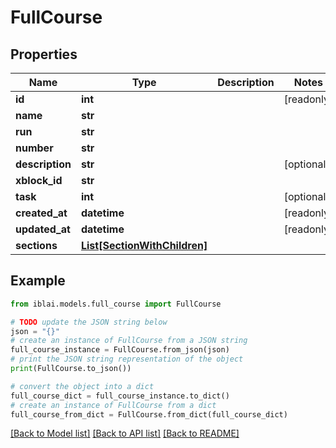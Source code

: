 # FullCourse


## Properties

Name | Type | Description | Notes
------------ | ------------- | ------------- | -------------
**id** | **int** |  | [readonly] 
**name** | **str** |  | 
**run** | **str** |  | 
**number** | **str** |  | 
**description** | **str** |  | [optional] 
**xblock_id** | **str** |  | 
**task** | **int** |  | [optional] 
**created_at** | **datetime** |  | [readonly] 
**updated_at** | **datetime** |  | [readonly] 
**sections** | [**List[SectionWithChildren]**](SectionWithChildren.md) |  | 

## Example

```python
from iblai.models.full_course import FullCourse

# TODO update the JSON string below
json = "{}"
# create an instance of FullCourse from a JSON string
full_course_instance = FullCourse.from_json(json)
# print the JSON string representation of the object
print(FullCourse.to_json())

# convert the object into a dict
full_course_dict = full_course_instance.to_dict()
# create an instance of FullCourse from a dict
full_course_from_dict = FullCourse.from_dict(full_course_dict)
```
[[Back to Model list]](../README.md#documentation-for-models) [[Back to API list]](../README.md#documentation-for-api-endpoints) [[Back to README]](../README.md)


